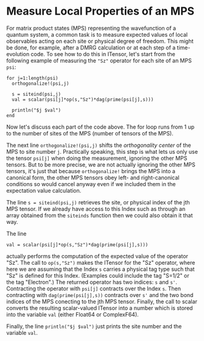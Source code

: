 # Measure Local Properties of an MPS

For matrix product states (MPS) representing the wavefunction of a quantum
system, a common task is to measure expected values of local observables acting on each 
site or physical degree of freedom. This might be done, for example, after a DMRG
calculation or at each step of a time-evolution code. To see how to do this in ITensor,
let's start from the following example of measuring the `"Sz"` operator
for each site of an MPS `psi`:

    for j=1:length(psi)
      orthogonalize!(psi,j)
  
      s = siteind(psi,j)
      val = scalar(psi[j]*op(s,"Sz")*dag(prime(psi[j],s)))
  
      println("$j $val")
    end

Now let's discuss each part of the code above. The for loop runs from 1 up to the number of sites of the MPS (number of tensors of the MPS). 

The next line `orthogonalize!(psi,j)` shifts the _orthogonality center_ of the MPS to site number `j`. Practically speaking, this step is what lets us only use the tensor `psi[j]` when doing the measurement, ignoring the other MPS tensors. But to be more precise, we are not actually ignoring the other MPS tensors, it's just that because `orthogonalize!` brings the MPS into a canonical form, the other MPS tensors obey left- and right-canonical conditions so would cancel anyway even if we included them in the expectation value calculation.

The line `s = siteind(psi,j)` retrieves the site, or physical index of the jth MPS tensor. If we already have access to this Index such as through an array obtained from the `siteinds` function then we could also obtain it that way.

The line

    val = scalar(psi[j]*op(s,"Sz")*dag(prime(psi[j],s)))

actually performs the computation of the expected value of the operator "Sz". The call to `op(s,"Sz")` makes the ITensor for the "Sz" operator, where here we are assuming that the Index `s` carries a physical tag type such that "Sz" is defined for this Index. (Examples could include the tag "S=1/2" or the tag "Electron".) The returned operator has two indices: `s` and `s'`. Contracting the operator with `psi[j]` contracts over the Index `s`. Then contracting with `dag(prime(psi[j],s))` contracts over `s'` and the two bond indices of the MPS conecting to the jth MPS tensor. Finally, the call to scalar converts the resulting scalar-valued ITensor into a number which is stored into the variable `val` (either Float64 or ComplexF64).

Finally, the line `println("$j $val")` just prints the site number and the variable `val`.


